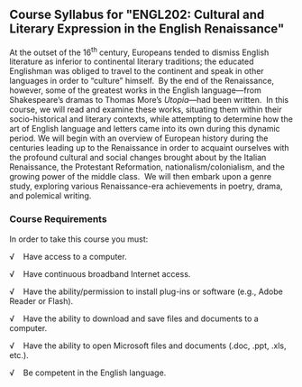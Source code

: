 Course Syllabus for "ENGL202: Cultural and Literary Expression in the English Renaissance"
------------------------------------------------------------------------------------------

At the outset of the 16<sup>th</sup> century, Europeans tended to
dismiss English literature as inferior to continental literary
traditions; the educated Englishman was obliged to travel to the
continent and speak in other languages in order to “culture” himself. 
By the end of the Renaissance, however, some of the greatest works in
the English language—from Shakespeare’s dramas to Thomas More’s
*Utopia*—had been written.  In this course, we will read and examine
these works, situating them within their socio-historical and literary
contexts, while attempting to determine how the art of English language
and letters came into its own during this dynamic period. We will begin
with an overview of European history during the centuries leading up to
the Renaissance in order to acquaint ourselves with the profound
cultural and social changes brought about by the Italian Renaissance,
the Protestant Reformation, nationalism/colonialism, and the growing
power of the middle class.  We will then embark upon a genre study,
exploring various Renaissance-era achievements in poetry, drama, and
polemical writing.

### Course Requirements

In order to take this course you must:

√    Have access to a computer.

√    Have continuous broadband Internet access.

√    Have the ability/permission to install plug-ins or software (e.g.,
Adobe Reader or Flash).

√    Have the ability to download and save files and documents to a
computer.

√    Have the ability to open Microsoft files and documents (.doc, .ppt,
.xls, etc.).

√    Be competent in the English language.

